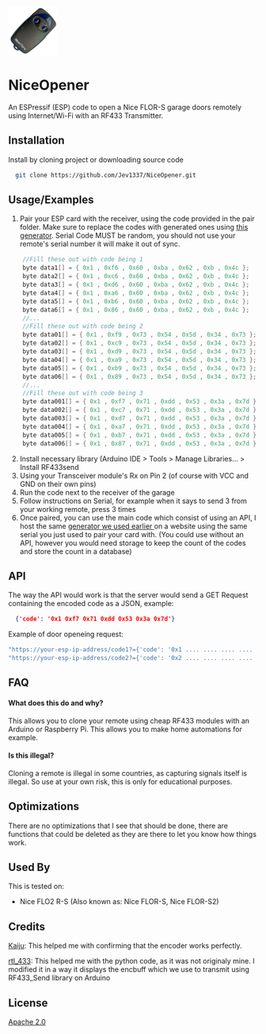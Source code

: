 <img src="Nice.png" width="100"></img>

# NiceOpener
An ESPressif (ESP) code to open a Nice FLOR-S garage doors remotely using Internet/Wi-Fi with an RF433 Transmitter.


## Installation

Install by cloning project or downloading source code

```bash
  git clone https://github.com/Jev1337/NiceOpener.git
```


    
## Usage/Examples
1. Pair your ESP card with the receiver, using the code provided in the pair folder. Make sure to replace the codes with generated ones using <a href="https://github.com/Jev1337/NiceFlor-Encoder"> this generator</a>. Serial Code MUST be random, you should not use your remote's serial number it will make it out of sync.
```c
    //Fill these out with code being 1
    byte data1[] = { 0x1 , 0xf6 , 0x60 , 0xba , 0x62 , 0xb , 0x4c };
    byte data2[] = { 0x1 , 0xc6 , 0x60 , 0xba , 0x62 , 0xb , 0x4c };
    byte data3[] = { 0x1 , 0xd6 , 0x60 , 0xba , 0x62 , 0xb , 0x4c };
    byte data4[] = { 0x1 , 0xa6 , 0x60 , 0xba , 0x62 , 0xb , 0x4c };
    byte data5[] = { 0x1 , 0xb6 , 0x60 , 0xba , 0x62 , 0xb , 0x4c };
    byte data6[] = { 0x1 , 0x86 , 0x60 , 0xba , 0x62 , 0xb , 0x4c };
    //...
    //Fill these out with code being 2
    byte data01[] = { 0x1 , 0xf9 , 0x73 , 0x54 , 0x5d , 0x34 , 0x73 };
    byte data02[] = { 0x1 , 0xc9 , 0x73 , 0x54 , 0x5d , 0x34 , 0x73 };
    byte data03[] = { 0x1 , 0xd9 , 0x73 , 0x54 , 0x5d , 0x34 , 0x73 };
    byte data04[] = { 0x1 , 0xa9 , 0x73 , 0x54 , 0x5d , 0x34 , 0x73 };
    byte data05[] = { 0x1 , 0xb9 , 0x73 , 0x54 , 0x5d , 0x34 , 0x73 };
    byte data06[] = { 0x1 , 0x89 , 0x73 , 0x54 , 0x5d , 0x34 , 0x73 };
    //...
    //Fill these out with code being 3
    byte data001[] = { 0x1 , 0xf7 , 0x71 , 0xdd , 0x53 , 0x3a , 0x7d };
    byte data002[] = { 0x1 , 0xc7 , 0x71 , 0xdd , 0x53 , 0x3a , 0x7d };
    byte data003[] = { 0x1 , 0xd7 , 0x71 , 0xdd , 0x53 , 0x3a , 0x7d };
    byte data004[] = { 0x1 , 0xa7 , 0x71 , 0xdd , 0x53 , 0x3a , 0x7d };
    byte data005[] = { 0x1 , 0xb7 , 0x71 , 0xdd , 0x53 , 0x3a , 0x7d };
    byte data006[] = { 0x1 , 0x87 , 0x71 , 0xdd , 0x53 , 0x3a , 0x7d };
```
2. Install necessary library (Arduino IDE > Tools > Manage Libraries... > Install RF433send
3. Using your Transceiver module's Rx on Pin 2 (of course with VCC and GND on their own pins)
4. Run the code next to the receiver of the garage
5. Follow instructions on Serial, for example when it says to send 3 from your working remote, press 3 times
6. Once paired, you can use the main code which consist of using an API, I host the same <a href="https://github.com/Jev1337/NiceFlor-Encoder"> generator we used earlier </a> on a website using the same serial you just used to pair your card with. (You could use without an API, however you would need storage to keep the count of the codes and store the count in a database)



## API

The way the API would work is that the server would send a GET Request containing the encoded code as a JSON, example:
```json
  {'code': '0x1 0xf7 0x71 0xdd 0x53 0x3a 0x7d'}
```

Example of door openeing request:
```cpp
"https://your-esp-ip-address/code1?={'code': '0x1 .... .... .... .... .... ....'}" // code 1 being for button 1, insert the first code that comes out of the generator
"https://your-esp-ip-address/code2?={'code': '0x2 .... .... .... .... .... ....'}" // code 2 being for button 2, insert the first code that comes out of the generator
```

## FAQ

#### What does this do and why?

This allows you to clone your remote using cheap RF433 modules with an Arduino or Raspberry Pi. This allows you to make home automations for example.

#### Is this illegal?

Cloning a remote is illegal in some countries, as capturing signals itself is illegal. So use at your own risk, this is only for educational purposes.


## Optimizations

There are no optimizations that I see that should be done, there are functions that could be deleted as they are there to let you know how things work.


## Used By

This is tested on:
- Nice FLO2 R-S (Also known as: Nice FLOR-S, Nice FLOR-S2)

## Credits

[Kaiju](https://rolling.pandwarf.com/): This helped me with confirming that the encoder works perfectly.

[rtl_433](https://github.com/merbanan/rtl_433/): This helped me with the python code, as it was not originaly mine. I modified it in a way it displays the encbuff which we use to transmit using RF433_Send library on Arduino

## License

[Apache 2.0](https://www.apache.org/licenses/LICENSE-2.0)
